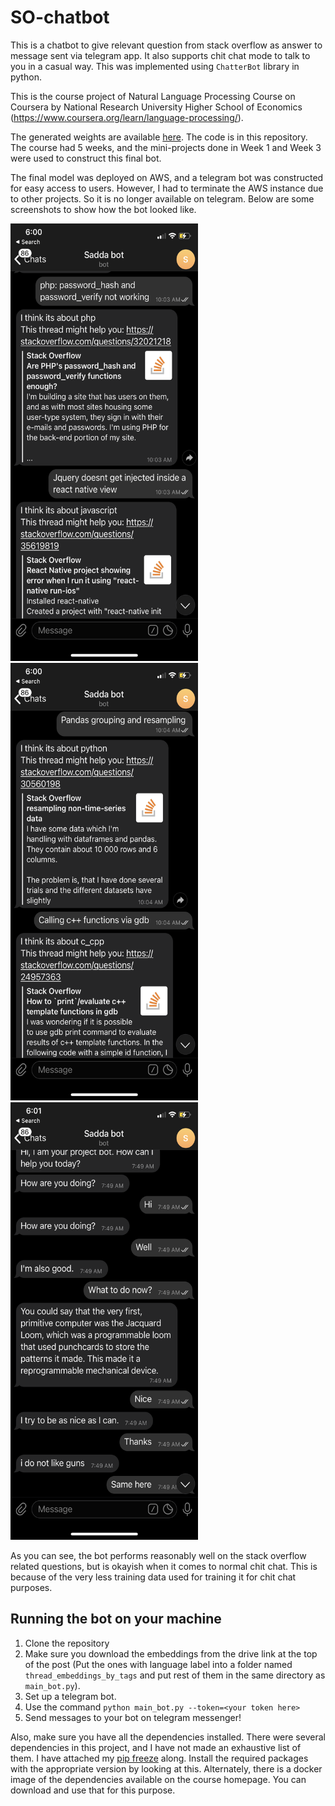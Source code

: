 # SO-chatbot
This is a chatbot to give relevant question from stack overflow as answer to message sent via telegram app. It also supports chit chat mode to talk to you in a casual way. This was implemented using `ChatterBot` library in python. 

This is the course project of Natural Language Processing Course on Coursera by National Research University Higher School of Economics (https://www.coursera.org/learn/language-processing/).


The generated weights are available [here](https://drive.google.com/drive/folders/1GV6d2-n4L6dO65n_6nrXAluG3wZRk0-h?usp=sharing). The code is in this repository. The course had 5 weeks, and the mini-projects done in Week 1 and Week 3 were used to construct this final bot. 

The final model was deployed on AWS, and a telegram bot was constructed for easy access to users. However, I had to terminate the AWS instance due to other projects. So it is no longer available on telegram. Below are some screenshots to show how the bot looked like. 

<img src="Screenshots/so1.PNG" height="700" width="300">
<br>
<img src="Screenshots/so2.PNG" height="700" width="300">
<br>
<img src="Screenshots/so3.PNG" height="700" width="300">
<br>

As you can see, the bot performs reasonably well on the stack overflow related questions, but is okayish when it comes to normal chit chat. This is because of the very less training data used for training it for chit chat purposes.


## Running the bot on your machine
1. Clone the repository
2. Make sure you download the embeddings from the drive link at the top of the post (Put the ones with language label into a folder named `thread_embeddings_by_tags` and put rest of them in the same directory as `main_bot.py`). 
3. Set up a telegram bot. 
4. Use the command `python main_bot.py --token=<your token here>`
5. Send messages to your bot on telegram messenger!

Also, make sure you have all the dependencies installed. There were several dependencies in this project, and I have not made an exhaustive list of them. I have attached my [pip freeze](./files/pip_freeze.txt) along. Install the required packages with the appropriate version by looking at this. Alternately, there is a docker image of the dependencies available on the course homepage. You can download and use that for this purpose.  
